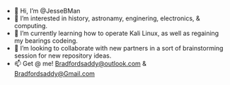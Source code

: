 - 👋 Hi, I’m @JesseBMan
- 👀 I’m interested in history, astronamy, enginering, electronics, & computing.
- 🌱 I’m currently learning how to operate Kali Linux, as well as regaining my bearings codeing.
- 💞️ I’m looking to collaborate with new partners in a sort of brainstorming session for new repository ideas.
- 📫 Get @ me! Bradfordsaddy@outlook.com & Bradfordsaddy@Gmail.com

<!---
JesseBMan/JesseBMan is a ✨ special ✨ repository because its `README.md` (this file) appears on your GitHub profile.
You can click the Preview link to take a look at your changes.
--->
